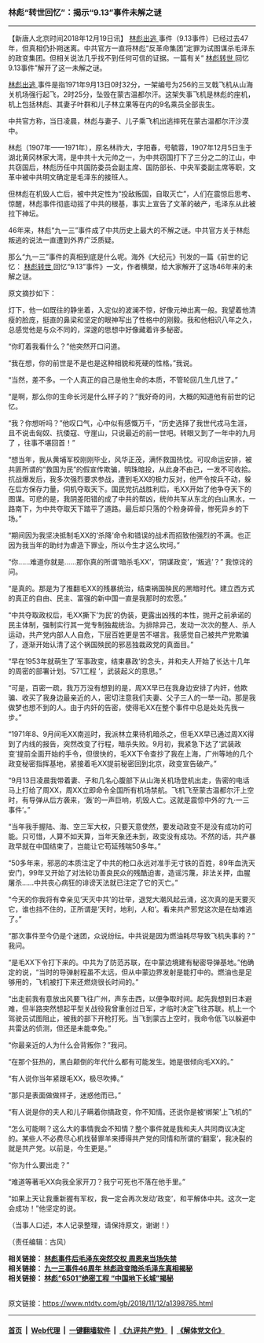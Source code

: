 ### 林彪“转世回忆”：揭示“9.13”事件未解之谜
------------------------

<div class="post_content">
 <p>
  【新唐人北京时间2018年12月19日讯】
  <a href="https://www.ntdtv.com/gb/林彪出逃.htm">
   林彪出逃
  </a>
  事件（9.13事件）已经过去47年，但真相仍扑朔迷离。中共官方一直将林彪“反革命集团”定罪为试图谋杀毛泽东的政变集团。但相关说法几乎找不到任何可信的证据。一篇有关“
  <a href="https://www.ntdtv.com/gb/林彪转世.htm">
   林彪转世
  </a>
  回忆9.13事件”解开了这一未解之谜。
 </p>
 <p>
  <a href="https://www.ntdtv.com/gb/林彪出逃.htm">
   林彪出逃
  </a>
  事件是指1971年9月13日0时32分，一架编号为256的三叉戟飞机从山海关机场强行起飞，2时25分，坠毁在蒙古温都尔汗。这架失事飞机是林彪的座机，机上包括林彪、其妻子叶群和儿子林立果等在内的9名乘员全部丧生。
 </p>
 <p>
  中共官方称，当日凌晨，林彪与妻子、儿子乘飞机出逃摔死在蒙古温都尔汗沙漠中。
 </p>
 <p>
  林彪（1907年——1971年），原名林祚大，字阳春，号毓蓉，1907年12月5日生于湖北黄冈林家大湾，是中共十大元帅之一，为中共窃国打下了三分之二的江山，中共窃国后，林彪历任中共国防委员会副主席、国防部长、中央军委副主席等职，文革中被中共明文确定是毛泽东的接班人。
 </p>
 <p>
  但林彪在机毁人亡后，被中共定性为“投敌叛国，自取灭亡”，人们在震惊后思考、惊醒，林彪事件彻底动摇了中共的根基，事实上宣告了文革的破产，毛泽东从此被拉下神坛。
 </p>
 <p>
  46年来，林彪“九一三”事件成了中共历史上最大的不解之谜。中共官方关于林彪叛逃的说法一直遭到外界广泛质疑。
 </p>
 <p>
  那么“九一三”事件的真相到底是什么呢。海外《大纪元》刊发的一篇《前世的记忆：
  <a href="https://www.ntdtv.com/gb/林彪转世.htm">
   林彪转世
  </a>
  回忆“9.13”事件》一文，作者横槊，给大家解开了这场46年来的未解之谜。
 </p>
 <p>
  原文摘抄如下：
 </p>
 <p>
  灯下，他一如既往的静坐着，入定似的波澜不惊，好像元神出离一般。我望着他清瘦的脸庞，挺直的鼻梁和坚定的眼神写出了性格中的刚毅。我和他相识八年之久，总感觉他是与众不同的，深邃的思想中好像藏着许多秘密。
 </p>
 <p>
  “你盯着我看什么？”他突然开口问道。
 </p>
 <p>
  “我在想，你的前世是不是也是这种相貌和死硬的性格。”我说。
 </p>
 <p>
  “当然，差不多。一个人真正的自己是他生命的本质，不管轮回几生几世了。”
 </p>
 <p>
  “是啊，那么你的生命长河是什么样子的？”我好奇的问，大概的知道他有前世的记忆。
 </p>
 <p>
  “我？你想听吗？”他叹口气，心中似有感慨万千，“历史选择了我世代戎马生涯， 且不说击匈奴、抗倭寇、守崖山，只说最近的前一世吧。转眼又到了一年中的九月了 ，往事不堪回首！”
 </p>
 <p>
  “想当年，我从黄埔军校刚刚毕业，风华正茂，满怀救国热忱。可叹命运安排，被共匪所谓的“救国为民”的假宣传欺骗，明珠暗投，从此身不由己，一发不可收拾。抗战爆发后，我多次强烈要求参战，遭到毛XX的极力反对，他严令按兵不动，躲在后方保存力量，伺机夺取天下。国民党抗战胜利后，毛XX开始了他争夺天下的图谋。可悲的是，我阴差阳错的成了中共的帮凶，统帅共军从东北的白山黑水，一路南下，为中共夺取天下踏平了道路。最后却只落的个粉身碎骨，惨死异乡的下场。”
 </p>
 <p>
  “期间因为我坚决抵制毛XX的‘杀降’命令和错误的战术而招致他强烈的不满。也正因为我当年的助纣为虐造下罪业，所以今生才这么坎坷。”
 </p>
 <p>
  “你……难道你就是……那你真的所谓‘暗杀毛XX’，‘阴谋政变’，‘叛逃’？” 我惊诧的问。
 </p>
 <p>
  “是真的。那是为了推翻毛XX的残暴统治，结束祸国殃民的黑暗时代。建立西方式的真正的自由、民主、富强的新中国一直是我那时的宏愿。”
 </p>
 <p>
  “中共夺取政权后，毛XX撕下‘为民’的伪装，更露出凶残的本性，抛开之前承诺的民主体制，强制实行其一党专制独裁统治。为排除异己，发动一次次的整人、杀人运动，共产党内部人人自危，下层百姓更是苦不堪言。我感觉自己被共产党欺骗了，逐渐开始认清了这个祸国殃民的邪恶独裁政党的真面目。”
 </p>
 <p>
  “早在1953年就萌生了‘军事政变，结束暴政’的念头，并和夫人开始了长达十几年的周密的部署计划。‘571工程 ’，武装起义的意思。”
 </p>
 <p>
  “可是，百密一疏，我万万没有想到的是，周XX早已在我身边安排了内奸，他欺骗、收买了我身边最亲近的人，密切注意我们夫妻、父子三人的一举一动。那是我做梦也想不到的人。由于内奸的告密，使得毛XX在整个事件中总是处处先我一步。”
 </p>
 <p>
  “1971年8、9月间毛XX南巡时，我派林立果待机暗杀之，但毛XX早已通过周XX得到了内线的报告，突然改变了行程，暗杀失败。9月初，我紧急下达了‘武装政变’提前全面开始的手令，但很快的，毛XX下令查抄了我在上海，广州等地的几个政变秘密指挥基地，紧接着毛XX提前秘密回到北京，政变宣告破产。”
 </p>
 <p>
  “9月13日凌晨我带着妻、子和几名心腹部下从山海关机场登机出走，告密的电话马上打给了周XX，周XX立即命令全国所有机场禁航。飞机飞至蒙古温都尔汗上空时，有导弹从后方袭来，‘轰’的一声巨响，机毁人亡。这就是震惊中外的‘九‧一三事件’。”
 </p>
 <p>
  “当年我手握陆、海、空三军大权，只要天意使然，要发动政变不是没有成功的可能。只可惜，人算不如天算，当年天象还未到，政变没有成功。不然的话，共产暴政早就在中国结束了，岂能让它苟延残喘50多年。”
 </p>
 <p>
  “50多年来，邪恶的本质注定了中共的枪口永远对准手无寸铁的百姓，89年血洗天安门，99年又开始了对法轮功善良民众的残酷迫害，造谣污蔑，非法关押，血腥屠杀……中共丧心病狂的诽谤天法就已注定了它的灭亡。”
 </p>
 <p>
  “今天的你我将有幸亲见‘天灭中共’的壮举，退党大潮风起云涌，这次真的是天要灭它，谁也挡不住的，正所谓是‘天时，地利，人和’。看来共产邪党这次是在劫难逃了。”
 </p>
 <p>
  “那次事件至今仍是个迷团，众说纷纭。中共说是因为燃油耗尽导致飞机失事的？” 我问。
 </p>
 <p>
  “是毛XX下令打下来的。中共为了防范苏联，在中蒙边境建有秘密导弹基地。”他确定的说，“当时的导弹射程虽不太远，但从中蒙边界发射是能打中的。燃油也是足够用的，飞机被打下来还燃烧很长时间的。”
 </p>
 <p>
  “出走前我有意放出风要飞往广州，声东击西，以便争取时间。起先我想到日本避难，但半路突然想起平型关战役我曾重创过日军，才临时决定飞往苏联。机上一个驾驶员试图阻止，被我的部下开枪打死。当飞到蒙古上空时，我命令低飞以躲避中共雷达的侦测，但还是未能幸免。”
 </p>
 <p>
  “你最亲近的人为什么会背叛你？”我问。
 </p>
 <p>
  “在那个狂热的，黑白颠倒的年代什么都有可能发生。她是很倾向毛XX的。”
 </p>
 <p>
  “有人说你当年紧跟毛XX，极尽吹捧。”
 </p>
 <p>
  “那只是表面做做样子，迷惑他而已。”
 </p>
 <p>
  “有人说是你的夫人和儿子瞒着你搞政变，你不知情。还说你是被‘绑架’上飞机的”
 </p>
 <p>
  “怎么可能啊？这么大的事情我会不知情？整个事件就是我和夫人共同商议决定的。某些人不必费尽心机找替罪羊来搏得共产党的同情和所谓的‘翻案’，我决裂的就是共产党。以前是，今生更是。”
 </p>
 <p>
  “你为什么要出走？”
 </p>
 <p>
  “难道等著毛XX向我全家开刀？我宁可死也不落在他手里。”
 </p>
 <p>
  “如果上天让我重新握有军权，我一定会再次发动‘政变’，和平解体中共。这次一定会成功！”他坚定的说。
 </p>
 <p>
  （当事人口述，本人记录整理，请保持原文，谢谢！）
 </p>
 <p>
  （责任编辑：古风）
 </p>
 <p>
  <b>
   相关链接：
   <a href="http://www.ntdtv.com/xtr/b5/2017/09/11/a1341759.html">
    林彪事件后毛泽东突然交权 周恩来当场失禁
   </a>
  </b>
  <br>
   <b>
    相关链接：
    <a href="http://www.ntdtv.com/xtr/b5/2017/09/15/a1342196.html">
     九一三事件46周年 林彪政变暗杀毛泽东真相揭秘
    </a>
   </b>
   <br/>
   <b>
    相关链接：
    <a href="http://www.ntdtv.com/xtr/b5/2017/09/19/a1342805.html">
     林彪“6501”绝密工程 “中国地下长城”揭秘
    </a>
   </b>
  </br>
 </p>
 <div class="single_ad">
 </div>
</div>

<br/>原文链接：https://www.ntdtv.com/gb/2018/11/12/a1398785.html


------------------------
#### [首页](https://github.com/gfw-breaker/banned-news/blob/master/README.md) &nbsp;|&nbsp; [Web代理](https://github.com/labour-camp/helloworld) &nbsp;|&nbsp; [一键翻墙软件](https://github.com/gfw-breaker/nogfw/blob/master/README.md) &nbsp;|&nbsp; [《九评共产党》](https://github.com/gfw-breaker/9ping.md/blob/master/README.md#九评之一评共产党是什么) &nbsp;|&nbsp; [《解体党文化》](https://github.com/gfw-breaker/jtdwh.md/blob/master/README.md#绪论)

